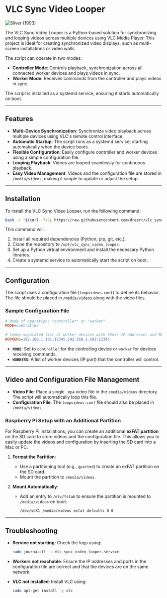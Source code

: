 # VLC Sync Video Looper

![Sliver (1993)](https://www.joblo.com/wp-content/uploads/2018/05/sliver-199.jpg)

The VLC Sync Video Looper is a Python-based solution for synchronizing and looping videos across multiple devices using VLC Media Player. This project is ideal for creating synchronized video displays, such as multi-screen installations or video walls.

The script can operate in two modes:
- **Controller Mode**: Controls playback, synchronization across all connected worker devices and plays videos in sync.
- **Worker Mode**: Receives commands from the controller and plays videos in sync.

The script is installed as a systemd service, ensuring it starts automatically on boot.

---

## Features

- **Multi-Device Synchronization**: Synchronize video playback across multiple devices using VLC's remote control interface.
- **Automatic Startup**: The script runs as a systemd service, starting automatically when the device boots.
- **Flexible Configuration**: Easily configure controller and worker devices using a simple configuration file.
- **Looping Playback**: Videos are looped seamlessly for continuous playback.
- **Easy Video Management**: Videos and the configuration file are stored in `/media/videos`, making it simple to update or adjust the setup.

---

## Installation

To install the VLC Sync Video Looper, run the following command:

```bash
bash -c "$(curl -fsSL https://raw.githubusercontent.com/dreerr/vlc_sync_video_looper/main/install.sh)"
```

This command will:
1. Install all required dependencies (Python, pip, git, etc.).
2. Clone the repository to `/opt/vlc_sync_video_looper`.
3. Set up a Python virtual environment and install the necessary Python libraries.
4. Create a systemd service to automatically start the script on boot.

---

## Configuration

The script uses a configuration file (`loopvideos.conf`) to define its behavior. The file should be placed in `/media/videos` along with the video files.

### Sample Configuration File

```ini
# Mode of operation: "controller" or "worker"
MODE=controller

# Comma-separated list of worker devices with their IP addresses and RC ports
WORKERS=192.168.1.101:12345,192.168.1.102:12345
```

- **`MODE`**: Set to `controller` for the controlling device or `worker` for devices receiving commands.
- **`WORKERS`**: A list of worker devices (IP:port) that the controller will control.

---

## Video and Configuration File Management

- **Video File**: Place a single `.mp4` video file in the `/media/videos` directory. The script will automatically loop this file.
- **Configuration File**: The `loopvideos.conf` file should also be placed in `/media/videos`.

### Raspberry Pi Setup with an Additional Partition

For Raspberry Pi installations, you can create an additional **exFAT partition** on the SD card to store videos and the configuration file. This allows you to easily update the videos and configuration by inserting the SD card into a Mac or PC.

1. **Format the Partition**:
   - Use a partitioning tool (e.g., `gparted`) to create an exFAT partition on the SD card.
   - Mount the partition to `/media/videos`.

2. **Mount Automatically**:
   - Add an entry to `/etc/fstab` to ensure the partition is mounted to `/media/videos` on boot:
     ```fstab
     /dev/sdX1 /media/videos exfat defaults 0 0
     ```

---

## Troubleshooting

- **Service not starting**: Check the logs using:
  ```bash
  sudo journalctl -u vlc_sync_video_looper.service
  ```

- **Workers not reachable**: Ensure the IP addresses and ports in the configuration file are correct and that the devices are on the same network.

- **VLC not installed**: Install VLC using:
  ```bash
  sudo apt-get install -y vlc
  ```


